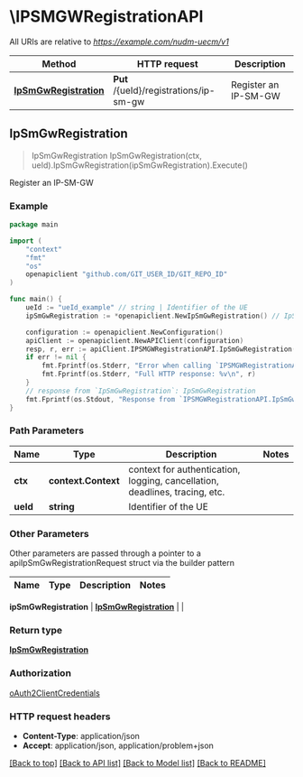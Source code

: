 # \IPSMGWRegistrationAPI

All URIs are relative to *https://example.com/nudm-uecm/v1*

Method | HTTP request | Description
------------- | ------------- | -------------
[**IpSmGwRegistration**](IPSMGWRegistrationAPI.md#IpSmGwRegistration) | **Put** /{ueId}/registrations/ip-sm-gw | Register an IP-SM-GW



## IpSmGwRegistration

> IpSmGwRegistration IpSmGwRegistration(ctx, ueId).IpSmGwRegistration(ipSmGwRegistration).Execute()

Register an IP-SM-GW

### Example

```go
package main

import (
	"context"
	"fmt"
	"os"
	openapiclient "github.com/GIT_USER_ID/GIT_REPO_ID"
)

func main() {
	ueId := "ueId_example" // string | Identifier of the UE
	ipSmGwRegistration := *openapiclient.NewIpSmGwRegistration() // IpSmGwRegistration | 

	configuration := openapiclient.NewConfiguration()
	apiClient := openapiclient.NewAPIClient(configuration)
	resp, r, err := apiClient.IPSMGWRegistrationAPI.IpSmGwRegistration(context.Background(), ueId).IpSmGwRegistration(ipSmGwRegistration).Execute()
	if err != nil {
		fmt.Fprintf(os.Stderr, "Error when calling `IPSMGWRegistrationAPI.IpSmGwRegistration``: %v\n", err)
		fmt.Fprintf(os.Stderr, "Full HTTP response: %v\n", r)
	}
	// response from `IpSmGwRegistration`: IpSmGwRegistration
	fmt.Fprintf(os.Stdout, "Response from `IPSMGWRegistrationAPI.IpSmGwRegistration`: %v\n", resp)
}
```

### Path Parameters


Name | Type | Description  | Notes
------------- | ------------- | ------------- | -------------
**ctx** | **context.Context** | context for authentication, logging, cancellation, deadlines, tracing, etc.
**ueId** | **string** | Identifier of the UE | 

### Other Parameters

Other parameters are passed through a pointer to a apiIpSmGwRegistrationRequest struct via the builder pattern


Name | Type | Description  | Notes
------------- | ------------- | ------------- | -------------

 **ipSmGwRegistration** | [**IpSmGwRegistration**](IpSmGwRegistration.md) |  | 

### Return type

[**IpSmGwRegistration**](IpSmGwRegistration.md)

### Authorization

[oAuth2ClientCredentials](../README.md#oAuth2ClientCredentials)

### HTTP request headers

- **Content-Type**: application/json
- **Accept**: application/json, application/problem+json

[[Back to top]](#) [[Back to API list]](../README.md#documentation-for-api-endpoints)
[[Back to Model list]](../README.md#documentation-for-models)
[[Back to README]](../README.md)

